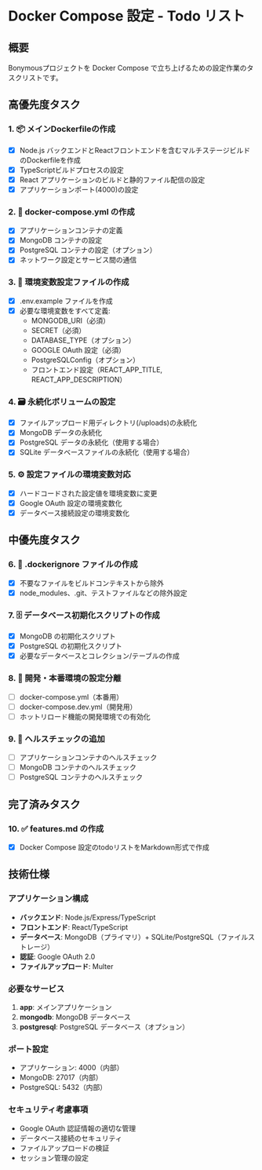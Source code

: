 # Docker Compose 設定 - Todo リスト

## 概要
Bonymousプロジェクトを Docker Compose で立ち上げるための設定作業のタスクリストです。

## 高優先度タスク

### 1. 📦 メインDockerfileの作成
- [x] Node.js バックエンドとReactフロントエンドを含むマルチステージビルドのDockerfileを作成
- [x] TypeScriptビルドプロセスの設定
- [x] React アプリケーションのビルドと静的ファイル配信の設定
- [x] アプリケーションポート(4000)の設定

### 2. 🐳 docker-compose.yml の作成
- [x] アプリケーションコンテナの定義
- [x] MongoDB コンテナの設定
- [x] PostgreSQL コンテナの設定（オプション）
- [x] ネットワーク設定とサービス間の通信

### 3. 🔐 環境変数設定ファイルの作成
- [x] .env.example ファイルを作成
- [x] 必要な環境変数をすべて定義:
  - MONGODB_URI（必須）
  - SECRET（必須）
  - DATABASE_TYPE（オプション）
  - GOOGLE OAuth 設定（必須）
  - PostgreSQLConfig（オプション）
  - フロントエンド設定（REACT_APP_TITLE, REACT_APP_DESCRIPTION）

### 4. 🗃️ 永続化ボリュームの設定
- [x] ファイルアップロード用ディレクトリ(/uploads)の永続化
- [x] MongoDB データの永続化
- [x] PostgreSQL データの永続化（使用する場合）
- [x] SQLite データベースファイルの永続化（使用する場合）

### 5. ⚙️ 設定ファイルの環境変数対応
- [x] ハードコードされた設定値を環境変数に変更
- [x] Google OAuth 設定の環境変数化
- [x] データベース接続設定の環境変数化

## 中優先度タスク

### 6. 📂 .dockerignore ファイルの作成
- [x] 不要なファイルをビルドコンテキストから除外
- [x] node_modules、.git、テストファイルなどの除外設定

### 7. 🗄️ データベース初期化スクリプトの作成
- [x] MongoDB の初期化スクリプト
- [x] PostgreSQL の初期化スクリプト
- [x] 必要なデータベースとコレクション/テーブルの作成

### 8. 🔄 開発・本番環境の設定分離
- [ ] docker-compose.yml（本番用）
- [ ] docker-compose.dev.yml（開発用）
- [ ] ホットリロード機能の開発環境での有効化

### 9. 🏥 ヘルスチェックの追加
- [ ] アプリケーションコンテナのヘルスチェック
- [ ] MongoDB コンテナのヘルスチェック
- [ ] PostgreSQL コンテナのヘルスチェック

## 完了済みタスク

### 10. ✅ features.md の作成
- [x] Docker Compose 設定のtodoリストをMarkdown形式で作成

## 技術仕様

### アプリケーション構成
- **バックエンド**: Node.js/Express/TypeScript
- **フロントエンド**: React/TypeScript
- **データベース**: MongoDB（プライマリ）+ SQLite/PostgreSQL（ファイルストレージ）
- **認証**: Google OAuth 2.0
- **ファイルアップロード**: Multer

### 必要なサービス
1. **app**: メインアプリケーション
2. **mongodb**: MongoDB データベース
3. **postgresql**: PostgreSQL データベース（オプション）

### ポート設定
- アプリケーション: 4000（内部）
- MongoDB: 27017（内部）
- PostgreSQL: 5432（内部）

### セキュリティ考慮事項
- Google OAuth 認証情報の適切な管理
- データベース接続のセキュリティ
- ファイルアップロードの検証
- セッション管理の設定